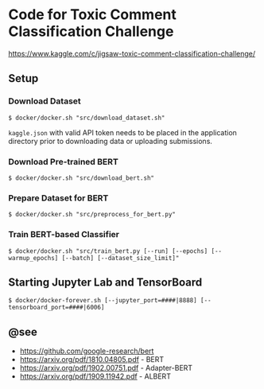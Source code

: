 # Code for Toxic Comment Classification Challenge

https://www.kaggle.com/c/jigsaw-toxic-comment-classification-challenge/

## Setup

### Download Dataset

`$ docker/docker.sh "src/download_dataset.sh"`

`kaggle.json` with valid API token needs to be placed in the application directory prior to downloading data or uploading submissions.

### Download Pre-trained BERT

`$ docker/docker.sh "src/download_bert.sh"`

### Prepare Dataset for BERT

`$ docker/docker.sh "src/preprocess_for_bert.py"`

### Train BERT-based Classifier

`$ docker/docker.sh "src/train_bert.py [--run] [--epochs] [--warmup_epochs] [--batch] [--dataset_size_limit]"`

## Starting Jupyter Lab and TensorBoard

`$ docker/docker-forever.sh [--jupyter_port=####|8888] [--tensorboard_port=####|6006]`

## @see

 - https://github.com/google-research/bert
 - https://arxiv.org/pdf/1810.04805.pdf - BERT
 - https://arxiv.org/pdf/1902.00751.pdf - Adapter-BERT
 - https://arxiv.org/pdf/1909.11942.pdf - ALBERT